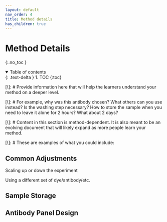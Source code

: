 ```yaml
---
layout: default
nav_order: 4
title: Method details
has_children: true
---
```

# Method Details
{:.no_toc }

<details open markdown="block">
  <summary>
    Table of contents
  </summary>
  {: .text-delta }
  1. TOC
{:toc}
</details>

[\\]: # Provide information here that will help the learners understand your method on a deeper level. 

[\\]: # For example, why was this antibody chosen? What others can you use instead? Is the washing step necessary? How to store the sample when you need to leave it alone for 2 hours? What about 2 days?

[\\]: # Content in this section is method-dependent. It is also meant to be an evolving document that will likely expand as more people learn your method.

[\\]: # These are examples of what you could include:

## Common Adjustments 

Scaling up or down the experiment

Using a different set of dye/antibody/etc.

## Sample Storage

## Antibody Panel Design
